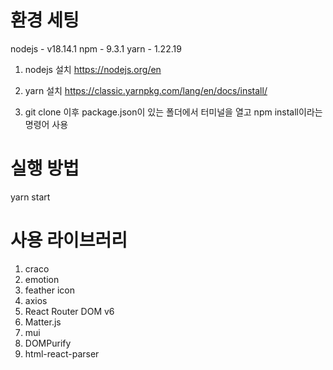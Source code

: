 # 환경 세팅
nodejs - v18.14.1
npm - 9.3.1
yarn - 1.22.19

1. nodejs 설치
https://nodejs.org/en

2. yarn 설치
https://classic.yarnpkg.com/lang/en/docs/install/

3. git clone 이후 package.json이 있는 폴더에서 터미널을 열고 npm install이라는 명령어 사용
 

# 실행 방법

yarn start



# 사용 라이브러리

1. craco
2. emotion
3. feather icon
4. axios
5. React Router DOM v6
6. Matter.js
7. mui
8. DOMPurify
9. html-react-parser